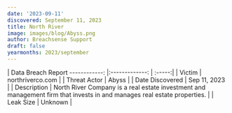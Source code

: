 ```yaml
---
date: '2023-09-11'
discovered: September 11, 2023
title: North River
image: images/blog/Abyss.png
author: Breachsense Support
draft: false
yearmonths: 2023/september
---
```



| Data Breach Report
------------:     |:-------------:    | :-----:|
| Victim      | northriverco.com      | 
| Threat Actor      | Abyss      | 
| Date Discovered      | Sep 11, 2023      | 
| Description      | North River Company is a real estate investment and management firm that invests in and manages real estate properties.      | 
| Leak Size      | Unknown      | 

